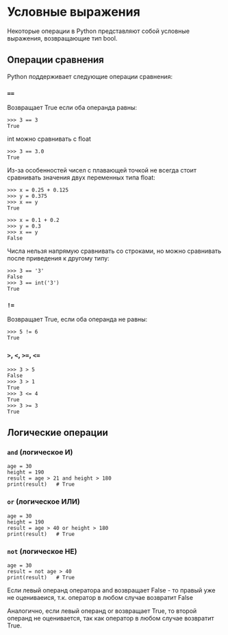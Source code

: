 # Условные выражения

Некоторые операции в Python представляют собой условные выражения, возвращающие тип bool.

## Операции сравнения

Python поддерживает следующие операции сравнения:

### `==`

Возвращает True если оба операнда равны:

    >>> 3 == 3
    True

int можно сравнивать с float

    >>> 3 == 3.0
    True

Из-за особенностей чисел с плавающей точкой не всегда стоит сравнивать значения двух переменных типа float:

    >>> x = 0.25 + 0.125
    >>> y = 0.375
    >>> x == y 
    True

    >>> x = 0.1 + 0.2
    >>> y = 0.3
    >>> x == y
    False

Числа нельзя напрямую сравнивать со строками, но можно сравнивать после приведения к другому типу:

    >>> 3 == '3'
    False
    >>> 3 == int('3')
    True

### `!=`

Возвращает True, если оба операнда не равны:

    >>> 5 != 6 
    True

### `>`, `<`, `>=`, `<=`

    >>> 3 > 5
    False
    >>> 3 > 1
    True
    >>> 3 <= 4
    True
    >>> 3 >= 3
    True

## Логические операции

### `and` (логическое И)

    age = 30
    height = 190
    result = age > 21 and height > 180
    print(result)   # True

### `or` (логическое ИЛИ)

    age = 30
    height = 190
    result = age > 40 or height > 180
    print(result)   # True

### `not` (логическое НЕ)

    age = 30
    result = not age > 40
    print(result)   # True

Если левый операнд оператора and возвращает False - то правый уже не оцениваеися, т.к. оператор в любом случае возвратит False

Аналогично, если левый операнд or возвращает True, то второй операнд не оценивается, так как оператор в любом случае возвратит True.
